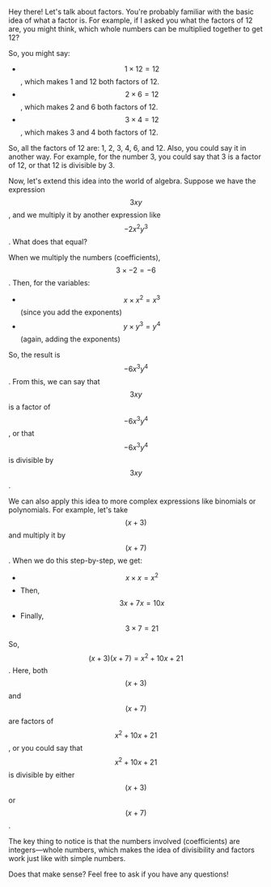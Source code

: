 Hey there! Let's talk about factors. You're probably familiar with the basic idea of what a factor is. For example, if I asked you what the factors of 12 are, you might think, which whole numbers can be multiplied together to get 12?

So, you might say: 
- $$1 \times 12 = 12$$, which makes 1 and 12 both factors of 12.
- $$2 \times 6 = 12$$, which makes 2 and 6 both factors of 12.
- $$3 \times 4 = 12$$, which makes 3 and 4 both factors of 12.

So, all the factors of 12 are: 1, 2, 3, 4, 6, and 12. Also, you could say it in another way. For example, for the number 3, you could say that 3 is a factor of 12, or that 12 is divisible by 3.

Now, let's extend this idea into the world of algebra. Suppose we have the expression $$3xy$$, and we multiply it by another expression like $$-2x^2y^3$$. What does that equal?

When we multiply the numbers (coefficients), $$3 \times -2 = -6$$. Then, for the variables:
- $$x \times x^2 = x^3$$ (since you add the exponents)
- $$y \times y^3 = y^4$$ (again, adding the exponents)

So, the result is $$-6x^3y^4$$. From this, we can say that $$3xy$$ is a factor of $$-6x^3y^4$$, or that $$-6x^3y^4$$ is divisible by $$3xy$$.

We can also apply this idea to more complex expressions like binomials or polynomials. For example, let's take $$(x + 3)$$ and multiply it by $$(x + 7)$$. When we do this step-by-step, we get:
- $$x \times x = x^2$$
- Then, $$3x + 7x = 10x$$
- Finally, $$3 \times 7 = 21$$

So, $$(x + 3)(x + 7) = x^2 + 10x + 21$$. Here, both $$(x + 3)$$ and $$(x + 7)$$ are factors of $$x^2 + 10x + 21$$, or you could say that $$x^2 + 10x + 21$$ is divisible by either $$(x + 3)$$ or $$(x + 7)$$.

The key thing to notice is that the numbers involved (coefficients) are integers—whole numbers, which makes the idea of divisibility and factors work just like with simple numbers.

Does that make sense? Feel free to ask if you have any questions!